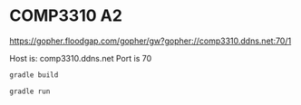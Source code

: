 # COMP3310 A2

https://gopher.floodgap.com/gopher/gw?gopher://comp3310.ddns.net:70/1

Host is: comp3310.ddns.net
Port is 70

```bash
gradle build
```

```bash
gradle run
```